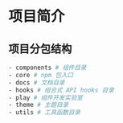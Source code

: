 # 项目简介

## 项目分包结构

```bash
- components # 组件目录
- core # npm 包入口
- docs # 文档目录
- hooks # 组合式 API hooks 目录
- play # 组件开发实验室
- theme # 主题目录
- utils # 工具函数目录
```
